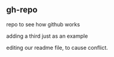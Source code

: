 ## gh-repo
repo to see how github works

adding a third just as an example


editing our readme file, to cause conflict.
